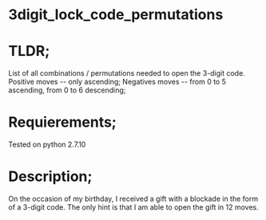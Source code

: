 # 3digit_lock_code_permutations

# TLDR;
List of all combinations / permutations needed to open the 3-digit code.
Positive moves -- only ascending;
Negatives moves -- from 0 to 5 ascending, from 0 to 6 descending;


# Requierements;
Tested on python 2.7.10


# Description;
On the occasion of my birthday, I received a gift with a blockade in the form of a 3-digit code. 
The only hint is that I am able to open the gift in 12 moves.
